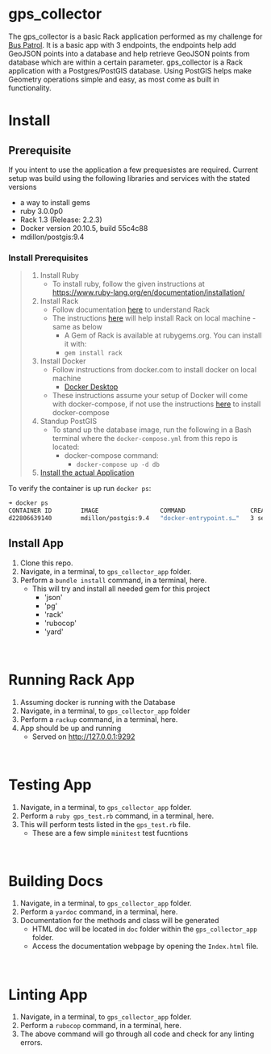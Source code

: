 # gps_collector
The gps_collector is a basic Rack application performed as my challenge for [Bus Patrol](https://www.buspatrol.com). It is a basic app with 3 endpoints, the endpoints help add GeoJSON points into a database and help retrieve GeoJSON points from database which are within a certain parameter. gps_collector is a Rack application with a Postgres/PostGIS database. Using PostGIS helps make Geometry operations simple and easy, as most come as built in functionality. 
<br>

# Install
## Prerequisite
 If you intent to use the application a few prequesistes are required. Current setup was build using the following libraries and services with the stated versions
 * a way to install gems
 * ruby 3.0.0p0
 * Rack 1.3 (Release: 2.2.3)
 * Docker version 20.10.5, build 55c4c88
 * mdillon/postgis:9.4

### Install Prerequisites
> 1. Install Ruby
>    * To install ruby, follow the given instructions at https://www.ruby-lang.org/en/documentation/installation/
> 2. Install Rack
>    * Follow documentation [here](https://github.com/rack/rack) to understand Rack
>    * The instructions [here](https://github.com/rack/rack#installing-with-rubygems-) will help install Rack on local machine - same as below
>      * A Gem of Rack is available at rubygems.org. You can install it with:
>      * `gem install rack`
> 3. Install Docker
>    * Follow instructions from docker.com to install docker on local machine
>       * [Docker Desktop](https://www.docker.com/products/docker-desktop)
>    * These instructions assume your setup of Docker will come with docker-compose, if not use the instructions [here](https://docs.docker.com/compose/install/) to install docker-compose
> 4. Standup PostGIS
>    * To stand up the database image, run the following in a Bash terminal where the `docker-compose.yml` from this repo is located:
>      * docker-compose command:
>         * `docker-compose up -d db`
> 5. [Install the actual Application](#Install-App)
>

To verify the container is up run `docker ps`:
```bash
➜ docker ps
CONTAINER ID        IMAGE                 COMMAND                  CREATED             STATUS              PORTS                    NAMES
d22806639140        mdillon/postgis:9.4   "docker-entrypoint.s…"   3 seconds ago       Up 2 seconds        0.0.0.0:5432->5432/tcp   gps_collector_db
```

## Install App
1. Clone this repo.
2. Navigate, in a terminal, to `gps_collector_app` folder.
3. Perform a `bundle install` command, in a terminal, here.
   * This will try and install all needed gem for this project
     * 'json'
     * 'pg'
     * 'rack'
     * 'rubocop'
     * 'yard'
<br>

# Running Rack App
1. Assuming docker is running with the Database
2. Navigate, in a terminal, to `gps_collector_app` folder
3. Perform a `rackup` command, in a terminal, here.
4. App should be up and running
   * Served on http://127.0.0.1:9292
<br>

# Testing App
1. Navigate, in a terminal, to `gps_collector_app` folder.
2. Perform a `ruby gps_test.rb` command, in a terminal, here.
3. This will perform tests listed in the `gps_test.rb` file.
   * These are a few simple `minitest` test fucntions
<br>

# Building Docs
1. Navigate, in a terminal, to `gps_collector_app` folder.
2. Perform a `yardoc` command, in a terminal, here.
3. Documentation for the methods and class will be generated
   * HTML doc will be located in `doc` folder within the `gps_collector_app` folder.
   * Access the documentation webpage by opening the `Index.html` file.
<br>

# Linting App
1. Navigate, in a terminal, to `gps_collector_app` folder.
2. Perform a `rubocop` command, in a terminal, here.
3. The above command will go through all code and check for any linting errors.
<br>
<br>
